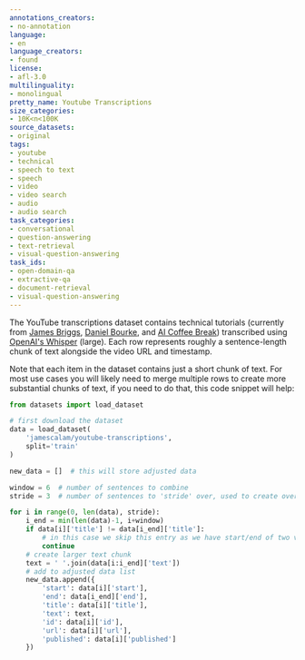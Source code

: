 ```yaml
---
annotations_creators:
- no-annotation
language:
- en
language_creators:
- found
license:
- afl-3.0
multilinguality:
- monolingual
pretty_name: Youtube Transcriptions
size_categories:
- 10K<n<100K
source_datasets:
- original
tags:
- youtube
- technical
- speech to text
- speech
- video
- video search
- audio
- audio search
task_categories:
- conversational
- question-answering
- text-retrieval
- visual-question-answering
task_ids:
- open-domain-qa
- extractive-qa
- document-retrieval
- visual-question-answering
---
```


The YouTube transcriptions dataset contains technical tutorials (currently from [James Briggs](https://www.youtube.com/c/jamesbriggs), [Daniel Bourke](https://www.youtube.com/channel/UCr8O8l5cCX85Oem1d18EezQ), and [AI Coffee Break](https://www.youtube.com/c/aicoffeebreak)) transcribed using [OpenAI's Whisper](https://huggingface.co/openai/whisper-large) (large). Each row represents roughly a sentence-length chunk of text alongside the video URL and timestamp.

Note that each item in the dataset contains just a short chunk of text. For most use cases you will likely need to merge multiple rows to create more substantial chunks of text, if you need to do that, this code snippet will help:

```python
from datasets import load_dataset

# first download the dataset
data = load_dataset(
    'jamescalam/youtube-transcriptions',
    split='train'
)

new_data = []  # this will store adjusted data

window = 6  # number of sentences to combine
stride = 3  # number of sentences to 'stride' over, used to create overlap

for i in range(0, len(data), stride):
    i_end = min(len(data)-1, i+window)
    if data[i]['title'] != data[i_end]['title']:
        # in this case we skip this entry as we have start/end of two videos
        continue
    # create larger text chunk
    text = ' '.join(data[i:i_end]['text'])
    # add to adjusted data list
    new_data.append({
        'start': data[i]['start'],
        'end': data[i_end]['end'],
        'title': data[i]['title'],
        'text': text,
        'id': data[i]['id'],
        'url': data[i]['url'],
        'published': data[i]['published']
    })
```